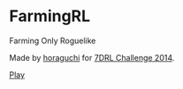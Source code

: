 FarmingRL
=========

Farming Only Roguelike

Made by [horaguchi](http://horaguchi.github.io/) for [7DRL Challenge 2014](http://www.roguebasin.com/index.php?title=7DRL_Challenge_2014).

[Play](http://horaguchi.github.io/FarmingRL/)
